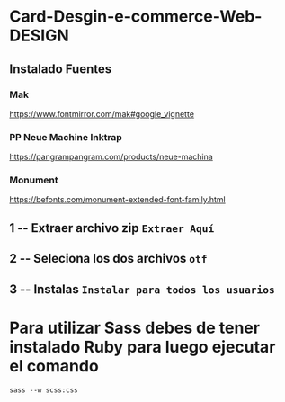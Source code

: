 ﻿# Card-Desgin-e-commerce-Web-DESIGN

## Instalado Fuentes
### Mak
https://www.fontmirror.com/mak#google_vignette
### PP Neue Machine Inktrap
https://pangrampangram.com/products/neue-machina
### Monument
https://befonts.com/monument-extended-font-family.html

## 1 -- Extraer archivo zip `Extraer Aquí`
## 2 -- Seleciona los dos archivos `otf`
## 3 -- Instalas `Instalar para todos los usuarios`


# Para utilizar Sass debes de tener instalado Ruby para luego ejecutar el comando
`sass --w scss:css`
